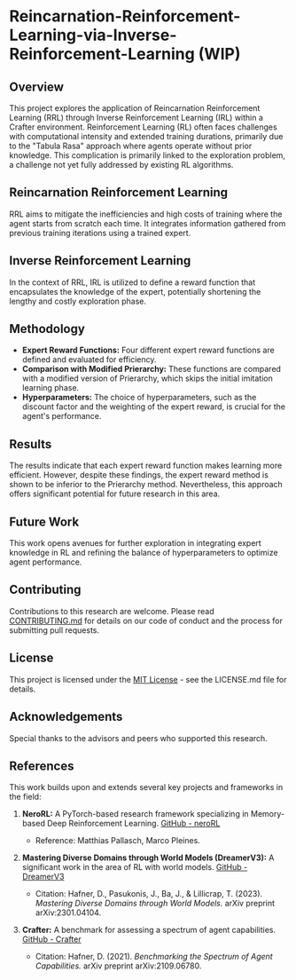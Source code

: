 ﻿# Reincarnation-Reinforcement-Learning-via-Inverse-Reinforcement-Learning (WIP)

## Overview
This project explores the application of Reincarnation Reinforcement Learning (RRL) through Inverse Reinforcement Learning (IRL) within a Crafter environment. Reinforcement Learning (RL) often faces challenges with computational intensity and extended training durations, primarily due to the "Tabula Rasa" approach where agents operate without prior knowledge. This complication is primarily linked to the exploration problem, a challenge not yet fully addressed by existing RL algorithms.

## Reincarnation Reinforcement Learning
RRL aims to mitigate the inefficiencies and high costs of training where the agent starts from scratch each time. It integrates information gathered from previous training iterations using a trained expert.

## Inverse Reinforcement Learning
In the context of RRL, IRL is utilized to define a reward function that encapsulates the knowledge of the expert, potentially shortening the lengthy and costly exploration phase.

## Methodology
- **Expert Reward Functions:** Four different expert reward functions are defined and evaluated for efficiency.
- **Comparison with Modified Prierarchy:** These functions are compared with a modified version of Prierarchy, which skips the initial imitation learning phase.
- **Hyperparameters:** The choice of hyperparameters, such as the discount factor and the weighting of the expert reward, is crucial for the agent's performance.

## Results
The results indicate that each expert reward function makes learning more efficient. However, despite these findings, the expert reward method is shown to be inferior to the Prierarchy method. Nevertheless, this approach offers significant potential for future research in this area.

## Future Work
This work opens avenues for further exploration in integrating expert knowledge in RL and refining the balance of hyperparameters to optimize agent performance.

## Contributing
Contributions to this research are welcome. Please read [CONTRIBUTING.md](/CONTRIBUTING.md) for details on our code of conduct and the process for submitting pull requests.

## License
This project is licensed under the [MIT License](/LICENSE.md) - see the LICENSE.md file for details.

## Acknowledgements
Special thanks to the advisors and peers who supported this research.

## References
This work builds upon and extends several key projects and frameworks in the field:

1. **NeroRL:** A PyTorch-based research framework specializing in Memory-based Deep Reinforcement Learning. [GitHub - neroRL](https://github.com/MarcoMeter/neroRL)
   - Reference: Matthias Pallasch, Marco Pleines.
   
2. **Mastering Diverse Domains through World Models (DreamerV3):** A significant work in the area of RL with world models. [GitHub - DreamerV3](https://github.com/danijar/dreamerv3)
   - Citation: Hafner, D., Pasukonis, J., Ba, J., & Lillicrap, T. (2023). *Mastering Diverse Domains through World Models.* arXiv preprint arXiv:2301.04104.

3. **Crafter:** A benchmark for assessing a spectrum of agent capabilities. [GitHub - Crafter](https://github.com/danijar/crafter)
   - Citation: Hafner, D. (2021). *Benchmarking the Spectrum of Agent Capabilities.* arXiv preprint arXiv:2109.06780.
